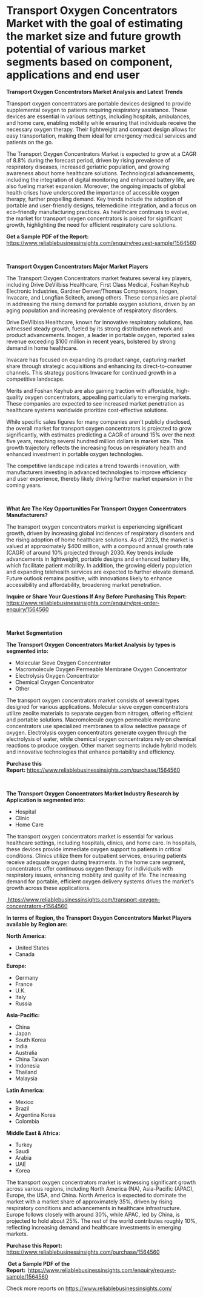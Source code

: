 <p><h1>Transport Oxygen Concentrators Market with the goal of estimating the market size and future growth potential of various market segments based on component, applications and end user</h1></p><p><strong>Transport Oxygen Concentrators Market Analysis and Latest Trends</strong></p>
<p><p>Transport oxygen concentrators are portable devices designed to provide supplemental oxygen to patients requiring respiratory assistance. These devices are essential in various settings, including hospitals, ambulances, and home care, enabling mobility while ensuring that individuals receive the necessary oxygen therapy. Their lightweight and compact design allows for easy transportation, making them ideal for emergency medical services and patients on the go.</p><p>The Transport Oxygen Concentrators Market is expected to grow at a CAGR of 8.8% during the forecast period, driven by rising prevalence of respiratory diseases, increased geriatric population, and growing awareness about home healthcare solutions. Technological advancements, including the integration of digital monitoring and enhanced battery life, are also fueling market expansion. Moreover, the ongoing impacts of global health crises have underscored the importance of accessible oxygen therapy, further propelling demand. Key trends include the adoption of portable and user-friendly designs, telemedicine integration, and a focus on eco-friendly manufacturing practices. As healthcare continues to evolve, the market for transport oxygen concentrators is poised for significant growth, highlighting the need for efficient respiratory care solutions.</p></p>
<p><strong>Get a Sample PDF of the Report:&nbsp;</strong> <a href="https://www.reliablebusinessinsights.com/enquiry/request-sample/1564560?utm_campaign=2757&utm_medium=2&utm_source=Github&utm_content=ia&utm_term=04032025&utm_id=transport-oxygen-concentrators">https://www.reliablebusinessinsights.com/enquiry/request-sample/1564560</a></p>
<p>&nbsp;</p>
<p><strong>Transport Oxygen Concentrators Major Market Players</strong></p>
<p><p>The Transport Oxygen Concentrators market features several key players, including Drive DeVilbiss Healthcare, First Class Medical, Foshan Keyhub Electronic Industries, Gardner Denver/Thomas Compressors, Inogen, Invacare, and Longfian Scitech, among others. These companies are pivotal in addressing the rising demand for portable oxygen solutions, driven by an aging population and increasing prevalence of respiratory disorders.</p><p>Drive DeVilbiss Healthcare, known for innovative respiratory solutions, has witnessed steady growth, fueled by its strong distribution network and product advancements. Inogen, a leader in portable oxygen, reported sales revenue exceeding $100 million in recent years, bolstered by strong demand in home healthcare.</p><p>Invacare has focused on expanding its product range, capturing market share through strategic acquisitions and enhancing its direct-to-consumer channels. This strategy positions Invacare for continued growth in a competitive landscape.</p><p>Merits and Foshan Keyhub are also gaining traction with affordable, high-quality oxygen concentrators, appealing particularly to emerging markets. These companies are expected to see increased market penetration as healthcare systems worldwide prioritize cost-effective solutions.</p><p>While specific sales figures for many companies aren't publicly disclosed, the overall market for transport oxygen concentrators is projected to grow significantly, with estimates predicting a CAGR of around 15% over the next five years, reaching several hundred million dollars in market size. This growth trajectory reflects the increasing focus on respiratory health and enhanced investment in portable oxygen technologies.</p><p>The competitive landscape indicates a trend towards innovation, with manufacturers investing in advanced technologies to improve efficiency and user experience, thereby likely driving further market expansion in the coming years.</p></p>
<p>&nbsp;</p>
<p><strong>What Are The Key Opportunities For Transport Oxygen Concentrators Manufacturers?</strong></p>
<p><p>The transport oxygen concentrators market is experiencing significant growth, driven by increasing global incidences of respiratory disorders and the rising adoption of home healthcare solutions. As of 2023, the market is valued at approximately $400 million, with a compound annual growth rate (CAGR) of around 10% projected through 2030. Key trends include advancements in lightweight, portable designs and enhanced battery life, which facilitate patient mobility. In addition, the growing elderly population and expanding telehealth services are expected to further elevate demand. Future outlook remains positive, with innovations likely to enhance accessibility and affordability, broadening market penetration.</p></p>
<p><strong>Inquire or Share Your Questions If Any Before Purchasing This Report:</strong> <a href="https://www.reliablebusinessinsights.com/enquiry/pre-order-enquiry/1564560?utm_campaign=2757&utm_medium=2&utm_source=Github&utm_content=ia&utm_term=04032025&utm_id=transport-oxygen-concentrators">https://www.reliablebusinessinsights.com/enquiry/pre-order-enquiry/1564560</a></p>
<p>&nbsp;</p>
<p><strong>Market Segmentation</strong></p>
<p><strong>The Transport Oxygen Concentrators Market Analysis by types is segmented into:</strong></p>
<p><ul><li>Molecular Sieve Oxygen Concentrator</li><li>Macromolecule Oxygen Permeable Membrane Oxygen Concentrator</li><li>Electrolysis Oxygen Concentrator</li><li>Chemical Oxygen Concentrator</li><li>Other</li></ul></p>
<p><p>The transport oxygen concentrators market consists of several types designed for various applications. Molecular sieve oxygen concentrators utilize zeolite materials to separate oxygen from nitrogen, offering efficient and portable solutions. Macromolecule oxygen permeable membrane concentrators use specialized membranes to allow selective passage of oxygen. Electrolysis oxygen concentrators generate oxygen through the electrolysis of water, while chemical oxygen concentrators rely on chemical reactions to produce oxygen. Other market segments include hybrid models and innovative technologies that enhance portability and efficiency.</p></p>
<p><strong>Purchase this Report:&nbsp;</strong><a href="https://www.reliablebusinessinsights.com/purchase/1564560?utm_campaign=2757&utm_medium=2&utm_source=Github&utm_content=ia&utm_term=04032025&utm_id=transport-oxygen-concentrators">https://www.reliablebusinessinsights.com/purchase/1564560</a></p>
<p>&nbsp;</p>
<p><strong>The Transport Oxygen Concentrators Market Industry Research by Application is segmented into:</strong></p>
<p><ul><li>Hospital</li><li>Clinic</li><li>Home Care</li></ul></p>
<p><p>The transport oxygen concentrators market is essential for various healthcare settings, including hospitals, clinics, and home care. In hospitals, these devices provide immediate oxygen support to patients in critical conditions. Clinics utilize them for outpatient services, ensuring patients receive adequate oxygen during treatments. In the home care segment, concentrators offer continuous oxygen therapy for individuals with respiratory issues, enhancing mobility and quality of life. The increasing demand for portable, efficient oxygen delivery systems drives the market's growth across these applications.</p></p>
<p><a href="https://www.reliablebusinessinsights.com/transport-oxygen-concentrators-r1564560?utm_campaign=2757&utm_medium=2&utm_source=Github&utm_content=ia&utm_term=04032025&utm_id=transport-oxygen-concentrators">&nbsp;https://www.reliablebusinessinsights.com/transport-oxygen-concentrators-r1564560</a></p>
<p><strong>In terms of Region, the Transport Oxygen Concentrators Market Players available by Region are:</strong></p>
<p>
    <p> <strong> North America: </strong>
        <ul>
            <li>United States</li>
            <li>Canada</li>
        </ul>
        </p> 
    <p> <strong> Europe: </strong>
        <ul>
            <li>Germany</li>
            <li>France</li>
            <li>U.K.</li>
            <li>Italy</li>
            <li>Russia</li>
        </ul>
        </p> 
    <p> <strong> Asia-Pacific: </strong>
        <ul>
            <li>China</li>
            <li>Japan</li>
            <li>South Korea</li>
            <li>India</li>
            <li>Australia</li>
            <li>China Taiwan</li>
            <li>Indonesia</li>
            <li>Thailand</li>
            <li>Malaysia</li>
        </ul>
        </p> 
    <p> <strong> Latin America: </strong>
        <ul>
            <li>Mexico</li>
            <li>Brazil</li>
            <li>Argentina Korea</li>
            <li>Colombia</li>
        </ul>
        </p> 
    <p> <strong> Middle East & Africa: </strong>
        <ul>
            <li>Turkey</li>
            <li>Saudi</li>
            <li>Arabia</li>
            <li>UAE</li>
            <li>Korea</li>
        </ul>
    </p>
    </p>
<p><p>The transport oxygen concentrators market is witnessing significant growth across various regions, including North America (NA), Asia-Pacific (APAC), Europe, the USA, and China. North America is expected to dominate the market with a market share of approximately 35%, driven by rising respiratory conditions and advancements in healthcare infrastructure. Europe follows closely with around 30%, while APAC, led by China, is projected to hold about 25%. The rest of the world contributes roughly 10%, reflecting increasing demand and healthcare investments in emerging markets.</p></p>
<p><strong>Purchase this Report: </strong><a href="https://www.reliablebusinessinsights.com/purchase/1564560?utm_campaign=2757&utm_medium=2&utm_source=Github&utm_content=ia&utm_term=04032025&utm_id=transport-oxygen-concentrators">https://www.reliablebusinessinsights.com/purchase/1564560</a></p>
<p>&nbsp;<strong>Get a Sample PDF of the Report:&nbsp;&nbsp;</strong><a href="https://www.reliablebusinessinsights.com/enquiry/request-sample/1564560?utm_campaign=2757&utm_medium=2&utm_source=Github&utm_content=ia&utm_term=04032025&utm_id=transport-oxygen-concentrators">https://www.reliablebusinessinsights.com/enquiry/request-sample/1564560</a></p>
<p><strong></strong></p>
<p>Check more reports on <a href="https://www.reliablebusinessinsights.com/?utm_campaign=2757&utm_medium=2&utm_source=Github&utm_content=ia&utm_term=04032025&utm_id=transport-oxygen-concentrators">https://www.reliablebusinessinsights.com/</a></p>